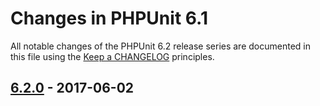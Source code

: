 # Changes in PHPUnit 6.1

All notable changes of the PHPUnit 6.2 release series are documented in this file using the [Keep a CHANGELOG](http://keepachangelog.com/) principles.

## [6.2.0] - 2017-06-02

[6.2.0]: https://github.com/sebastianbergmann/phpunit/compare/6.1...6.2.0

